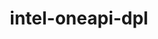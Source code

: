 ---
title: "intel-oneapi-dpl"
layout: cache
categories: [package, develop-2024-02-18]
meta: {"versions": ["2022.3.0"], "compilers": ["oneapi@=2024.0.0"], "oss": ["ubuntu22.04"], "platforms": ["linux"], "targets": ["x86_64_v3"], "stacks": ["e4s-oneapi", "root"], "num_specs": 1, "num_specs_by_stack": {"root": 1, "e4s-oneapi": 1}}
spec_details: [{"hash": "q25rt7zs43oysykfxvuiobbquqfwpz6h", "compiler": "oneapi@=2024.0.0", "versions": ["2022.3.0"], "os": "ubuntu22.04", "platform": "linux", "target": "x86_64_v3", "variants": ["build_system=generic", "+envmods"], "stacks": ["root", "e4s-oneapi"], "size": "-", "tarball": "https://binaries.spack.io/releases/develop-2024-02-18/build_cache/linux-ubuntu22.04-x86_64_v3/oneapi-2024.0.0/intel-oneapi-dpl-2022.3.0/linux-ubuntu22.04-x86_64_v3-oneapi-2024.0.0-intel-oneapi-dpl-2022.3.0-q25rt7zs43oysykfxvuiobbquqfwpz6h.spack"}]
---